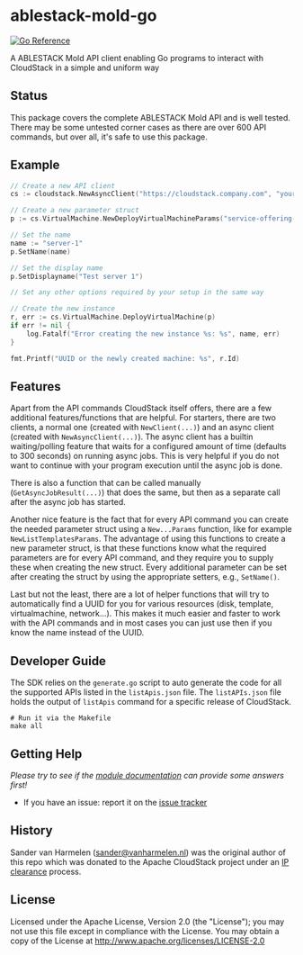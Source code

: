 # ablestack-mold-go

[![Go Reference](https://pkg.go.dev/badge/github.com/ablecloud-team/ablestack-mold-go/v2/cloudstack.svg)](https://pkg.go.dev/github.com/ablecloud-team/ablestack-mold-go/v2/cloudstack)

A ABLESTACK Mold API client enabling Go programs to interact with CloudStack in a simple and uniform way

## Status

This package covers the complete ABLESTACK Mold API and is well tested. There may be some untested corner cases as there are over 600 API commands, but over all, it's safe to use this package.

## Example

```go
// Create a new API client
cs := cloudstack.NewAsyncClient("https://cloudstack.company.com", "your-api-key", "your-api-secret", false)

// Create a new parameter struct
p := cs.VirtualMachine.NewDeployVirtualMachineParams("service-offering-id", "template-id", "zone-id")

// Set the name
name := "server-1"
p.SetName(name)

// Set the display name
p.SetDisplayname("Test server 1")

// Set any other options required by your setup in the same way

// Create the new instance
r, err := cs.VirtualMachine.DeployVirtualMachine(p)
if err != nil {
	log.Fatalf("Error creating the new instance %s: %s", name, err)
}

fmt.Printf("UUID or the newly created machine: %s", r.Id)
```

## Features

Apart from the API commands CloudStack itself offers, there are a few additional features/functions that are helpful. For starters, there are two clients, a normal one (created with `NewClient(...)`) and an async client (created with `NewAsyncClient(...)`). The async client has a builtin waiting/polling feature that waits for a configured amount of time (defaults to 300 seconds) on running async jobs. This is very helpful if you do not want to continue with your program execution until the async job is done.

There is also a function that can be called manually (`GetAsyncJobResult(...)`) that does the same, but then as a separate call after the async job has started.

Another nice feature is the fact that for every API command you can create the needed parameter struct using a `New...Params` function, like for example `NewListTemplatesParams`. The advantage of using this functions to create a new parameter struct, is that these functions know what the required parameters are for every API command, and they require you to supply these when creating the new struct. Every additional parameter can be set after creating the struct by using the appropriate setters, e.g., `SetName()`.

Last but not the least, there are a lot of helper functions that will try to automatically find a UUID for you for various resources (disk, template, virtualmachine, network...). This makes it much easier and faster to work with the API commands and in most cases you can just use then if you know the name instead of the UUID.

## Developer Guide

The SDK relies on the `generate.go` script to auto generate the code for all the supported APIs listed in the `listApis.json` file.
The `listAPIs.json` file holds the output of `listApis` command for a specific release of CloudStack.

```
# Run it via the Makefile
make all

```

## Getting Help

_Please try to see if the [module documentation](https://pkg.go.dev/github.com/ablecloud-team/ablestack-mold-go/v2/cloudstack) can provide some answers first!_

- If you have an issue: report it on the [issue tracker](https://github.com/ablecloud-team/ablestack-mold-go/issues)

## History

Sander van Harmelen (<sander@vanharmelen.nl>) was the original author of this repo
which was donated to the Apache CloudStack project under an [IP
clearance](https://github.com/apache/cloudstack/issues/5159) process.

## License

Licensed under the Apache License, Version 2.0 (the "License"); you may not use
this file except in compliance with the License. You may obtain a copy of the
License at <http://www.apache.org/licenses/LICENSE-2.0>
